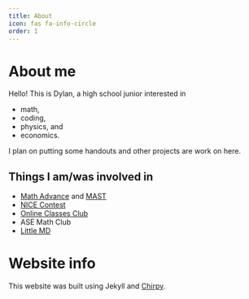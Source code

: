 ```yaml
---
title: About
icon: fas fa-info-circle
order: 1
---
```


# About me
Hello! This is Dylan, a high school junior interested in
- math,
- coding,
- physics, and
- economics.

I plan on putting some handouts and other projects are work on here.

## Things I am/was involved in
- [Math Advance](https://mathadvance.org/) and [MAST](https://mast.mathadvance.org/)
- [NICE Contest](https://www.nicecontest.xyz/)
- [Online Classes Club](https://onlineclassesclub.github.io/)
- ASE Math Club
- [Little MD](https://littlemeddegree.wixsite.com/medcamp)


# Website info
This website was built using Jekyll and [Chirpy](https://github.com/cotes2020/jekyll-theme-chirpy).
